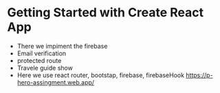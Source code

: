# Getting Started with Create React App

* There we impiment the firebase
* Email verification
* protected route
* Travele guide show 
* Here we use react router, bootstap, firebase, firebaseHook
https://p-hero-assingment.web.app/
 